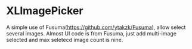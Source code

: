 # XLImagePicker
A simple use of Fusuma(https://github.com/ytakzk/Fusuma), allow select several images.
Almost UI code is from Fusuma, just add multi-image selected and max seletecd image count is nine.
